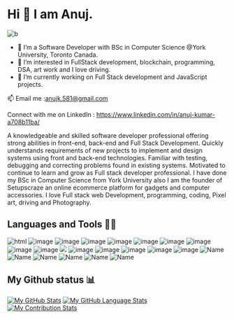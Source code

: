 # Hi 👋 I am Anuj.

![b](https://user-images.githubusercontent.com/84407032/160033537-54d055ea-bb37-406d-a2ec-ee7c5b152439.png)


- 👋 I’m a Software Developer with BSc in Computer Science @York University, Toronto Canada.
- 👀 I’m interested in FullStack development, blockchain, programming, DSA, art work and I love driving.
- 🌱 I’m currently working on Full Stack development and JavaScript projects. 

📫 Email me :anujk.581@gmail.com

Connect with me on LinkedIn : https://www.linkedin.com/in/anuj-kumar-a708b11ba/

A knowledgeable and skilled software developer professional offering strong abilities in front-end, back-end and Full Stack Development. Quickly understands requirements of new projects to implement and design systems using front and back-end technologies. Familiar with testing, debugging and correcting problems found in existing systems. Motivated to continue to learn and grow as Full stack developer professional. I have done my BSc in Computer Science from York University also I am the founder of Setupscraze an online ecommerce platform for gadgets and computer accessories. I love Full stack web Development, programming, coding, Pixel art, driving and Photography.


## Languages and Tools 👩‍💻

![html](https://img.shields.io/badge/HTML5-E34F26?style=for-the-badge&logo=html5&logoColor=white)
![image](https://img.shields.io/badge/CSS3-1572B6?style=for-the-badge&logo=css3&logoColor=white)
![image](https://img.shields.io/badge/JavaScript-323330?style=for-the-badge&logo=javascript&logoColor=F7DF1E)
![image](https://img.shields.io/badge/Java-ED8B00?style=for-the-badge&logo=java&logoColor=white)
![image](https://img.shields.io/badge/C-00599C?style=for-the-badge&logo=c&logoColor=white)
![image](https://img.shields.io/badge/Python-FFD43B?style=for-the-badge&logo=python&logoColor=blue)
![image](https://img.shields.io/badge/React-20232A?style=for-the-badge&logo=react&logoColor=61DAFB)
![image](https://img.shields.io/badge/Node.js-339933?style=for-the-badge&logo=nodedotjs&logoColor=white)
![image](https://img.shields.io/badge/Bootstrap-563D7C?style=for-the-badge&logo=bootstrap&logoColor=white)
![image](https://img.shields.io/badge/Tailwind_CSS-38B2AC?style=for-the-badge&logo=tailwind-css&logoColor=white)
![](https://img.shields.io/badge/MySQL-005C84?style=for-the-badge&logo=mysql&logoColor=white)
![image](https://img.shields.io/badge/Visual_Studio_Code-0078D4?style=for-the-badge&logo=visual%20studio%20code&logoColor=white)
![image](https://img.shields.io/badge/mac%20os-000000?style=for-the-badge&logo=apple&logoColor=white)
![image](https://img.shields.io/badge/Linux-FCC624?style=for-the-badge&logo=linux&logoColor=black)
![image](https://img.shields.io/badge/Windows-0078D6?style=for-the-badge&logo=windows&logoColor=white)
![image](https://img.shields.io/badge/json-5E5C5C?style=for-the-badge&logo=json&logoColor=white)
![Name](https://img.shields.io/badge/MongoDB-4EA94B?style=for-the-badge&logo=mongodb&logoColor=white)
![Name](https://img.shields.io/badge/Express.js-000000?style=for-the-badge&logo=express&logoColor=white)
![Name](https://img.shields.io/badge/jQuery-0769AD?style=for-the-badge&logo=jquery&logoColor=white)
![Name](https://img.shields.io/badge/npm-CB3837?style=for-the-badge&logo=npm&logoColor=white)
![Name](https://img.shields.io/badge/shopify-8DB543?style=for-the-badge&logo=Shopify&logoColor=white)
![Name](https://img.shields.io/badge/IntelliJ_IDEA-000000.svg?style=for-the-badge&logo=intellij-idea&logoColor=white)



## My Github status 📊

[![My GitHub Stats](https://github-readme-stats.vercel.app/api/?username=anuj4you&count_private=true&theme=react&showicons=true)]() 
[![My GitHub Language Stats](https://github-readme-stats.vercel.app/api/top-langs/?username=anuj4you&langs_count=5&theme=react)]()  
[![My Contribution Stats](https://github-contribution-stats.vercel.app/api/?username=anuj4you)](https://github.com/anuj4you/github-contribution-stats/)



<!---
anuj4you/anuj4you is a ✨ special ✨ repository because its `README.md` (this file) appears on your GitHub profile.
You can click the Preview link to take a look at your changes.
--->
